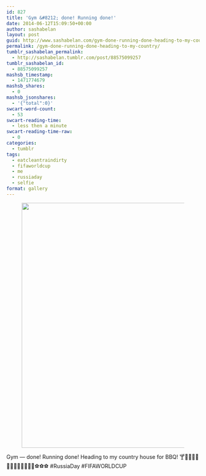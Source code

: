 ```yaml
---
id: 827
title: 'Gym &#8212; done! Running done!'
date: 2014-06-12T15:09:50+00:00
author: sashabelan
layout: post
guid: http://www.sashabelan.com/gym-done-running-done-heading-to-my-country/
permalink: /gym-done-running-done-heading-to-my-country/
tumblr_sashabelan_permalink:
  - http://sashabelan.tumblr.com/post/88575099257
tumblr_sashabelan_id:
  - 88575099257
mashsb_timestamp:
  - 1471774679
mashsb_shares:
  - 0
mashsb_jsonshares:
  - '{"total":0}'
swcart-word-count:
  - 53
swcart-reading-time:
  - less then a minute
swcart-reading-time-raw:
  - 0
categories:
  - tumblr
tags:
  - eatcleantraindirty
  - fifaworldcup
  - me
  - russiaday
  - selfie
format: gallery
---
```

<div id='gallery-628' class='gallery galleryid-827 gallery-columns-1 gallery-size-full'>
  <figure class='gallery-item'> 
  
  <div class='gallery-icon landscape'>
    <img width="640" height="640" src="http://www.sashabelan.ru/wp-content/uploads/2014/06/tumblr_n72a4eHPOM1qarj97o1_1280.jpg" class="attachment-full size-full" alt="" srcset="http://www.sashabelan.ru/wp-content/uploads/2014/06/tumblr_n72a4eHPOM1qarj97o1_1280.jpg 640w, http://www.sashabelan.ru/wp-content/uploads/2014/06/tumblr_n72a4eHPOM1qarj97o1_1280-150x150.jpg 150w, http://www.sashabelan.ru/wp-content/uploads/2014/06/tumblr_n72a4eHPOM1qarj97o1_1280-300x300.jpg 300w, http://www.sashabelan.ru/wp-content/uploads/2014/06/tumblr_n72a4eHPOM1qarj97o1_1280-230x230.jpg 230w, http://www.sashabelan.ru/wp-content/uploads/2014/06/tumblr_n72a4eHPOM1qarj97o1_1280-350x350.jpg 350w" sizes="(max-width: 640px) 100vw, 640px" />
  </div></figure>
</div>

Gym &#8212; done! Running done! Heading to my country house for BBQ! &#x1f378;&#x1f357;&#x1f379;&#x1f377;&#x1f379;&#x1f364;&#x1f357;&#x1f1f7;&#x1f1fa;&#x1f1f7;&#x1f1fa;&#x1f1f7;&#x1f1fa;⚽️⚽️⚽️ #RussiaDay #FIFAWORLDCUP